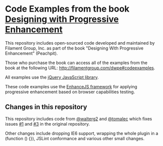 Code Examples from the book [Designing with Progressive Enhancement](http://filamentgroup.com/dwpe)
================================

This repository includes open-sourced code developed and maintained by Filament Group, Inc. as part of the book "Designing With Progressive Enhancement" (Peachpit).

Those who purchase the book can access all of the examples from the book at the following URL: http://filamentgroup.com/dwpe#codeexamples.

All examples use the [jQuery JavaScript library](http://jquery.com).

These code examples use the [EnhanceJS framework](https://github.com/filamentgroup/EnhanceJS) for applying progressive enhancement based on browser capabilities testing.

Changes in this repository
--------------------------------

This repository includes code from [@walterg2](https://github.com/walterg2/) and [@tomalec](https://github.com/tomalec/) which fixes issues [#1](https://github.com/filamentgroup/jQuery-Custom-Input/pull/1) and [#3](https://github.com/filamentgroup/jQuery-Custom-Input/pull/3) in the original repository.

Other changes include dropping IE6 support, wrapping the whole plugin in a (function () {}), JSLint conformance and various other small changes.